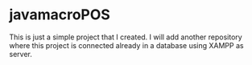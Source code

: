 # javamacroPOS

This is just a simple project that I created. I will add another repository where this project
is connected already in a database using XAMPP as server.
